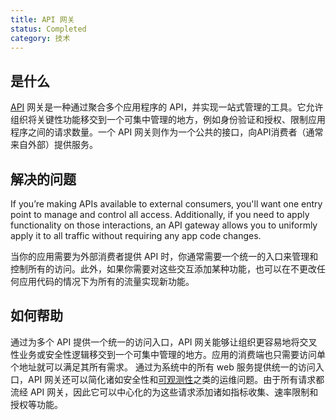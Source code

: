 ```yaml
---
title: API 网关
status: Completed
category: 技术
---
```



## 是什么

[API](/application_programming_interface/) 网关是一种通过聚合多个应用程序的 API，并实现一站式管理的工具。它允许组织将关键性功能移交到一个可集中管理的地方，例如身份验证和授权、限制应用程序之间的请求数量。一个 API 网关则作为一个公共的接口，向API消费者（通常来自外部）提供服务。

## 解决的问题

If you’re making APIs available to external consumers, you'll want one entry point to manage and control all access. Additionally, if you need to apply functionality on those interactions, an API gateway allows you to uniformly apply it to all traffic without requiring any app code changes.

当你的应用需要为外部消费者提供 API 时，你通常需要一个统一的入口来管理和控制所有的访问。此外，如果你需要对这些交互添加某种功能，也可以在不更改任何应用代码的情况下为所有的流量实现新功能。

## 如何帮助

通过为多个 API 提供一个统一的访问入口，API 网关能够让组织更容易地将交叉性业务或安全性逻辑移交到一个可集中管理的地方。应用的消费端也只需要访问单个地址就可以满足其所有需求。 通过为系统中的所有 web 服务提供统一的访问入口，API 网关还可以简化诸如安全性和[可观测性](/observability/)之类的运维问题。由于所有请求都流经 API 网关，因此它可以中心化的为这些请求添加诸如指标收集、速率限制和授权等功能。

